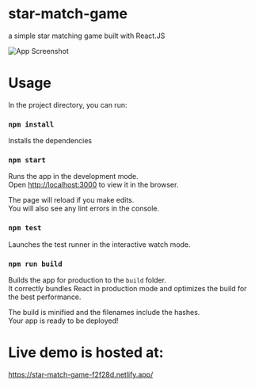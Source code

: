 # star-match-game
a simple star matching game built with React.JS


![App Screenshot](https://i.ibb.co/LxHKhKx/screenshot.png)



# Usage
In the project directory, you can run:

### `npm install`
Installs the dependencies

### `npm start`

Runs the app in the development mode.\
Open [http://localhost:3000](http://localhost:3000) to view it in the browser.

The page will reload if you make edits.\
You will also see any lint errors in the console.

### `npm test`

Launches the test runner in the interactive watch mode.

### `npm run build`

Builds the app for production to the `build` folder.\
It correctly bundles React in production mode and optimizes the build for the best performance.

The build is minified and the filenames include the hashes.\
Your app is ready to be deployed!


# Live demo is hosted at:
https://star-match-game-f2f28d.netlify.app/
